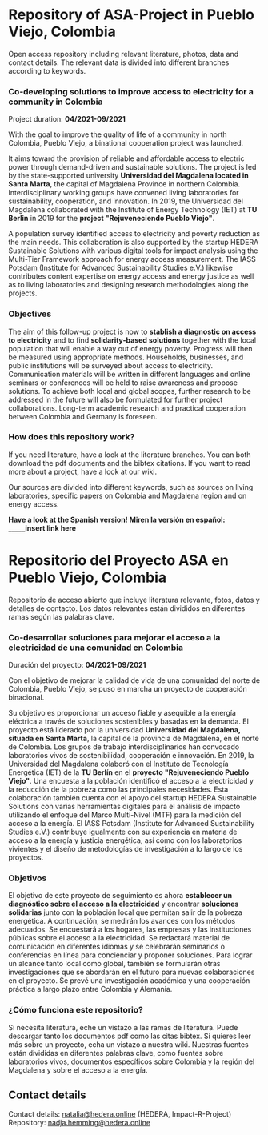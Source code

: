 # Repository of ASA-Project in Pueblo Viejo, Colombia

Open access repository including relevant literature, photos, data and contact details.
The relevant data is divided into different branches according to keywords.

### Co-developing solutions to improve access to electricity for a community in Colombia

Project duration: **04/2021-09/2021**

With the goal to improve the quality of life of a community in north Colombia, Pueblo Viejo, a binational cooperation project was launched. 

It aims toward the provision of reliable and affordable access to electric power through demand-driven and sustainable solutions. 
The project is led by the state-supported university **Universidad del Magdalena located in Santa Marta**, the capital of Magdalena Province in northern Colombia. Interdisciplinary working groups have convened living laboratories for sustainability, cooperation, and innovation. In 2019, the Universidad del Magdalena collaborated with the Institute of Energy Technology (IET) at **TU Berlin** in 2019 for the **project "Rejuveneciendo Pueblo Viejo"**.

A population survey identified access to electricity and poverty reduction as the main needs. This collaboration is also supported by the startup HEDERA Sustainable Solutions with various digital tools for impact analysis using the Multi-Tier Framework approach for energy access measurement. The IASS Potsdam (Institute for Advanced Sustainability Studies e.V.) likewise contributes content expertise on energy access and energy justice as well as to living laboratories and designing research methodologies along the projects.

### Objectives

The aim of this follow-up project is now to **stablish a diagnostic on access to electricity** and to find **solidarity-based solutions** together with the local population that will enable a way out of energy poverty.
Progress will then be measured using appropriate methods. Households, businesses, and public institutions will be surveyed about access to electricity. Communication materials will be written in different languages and online seminars or conferences will be held to raise awareness and propose solutions. To achieve both local and global scopes, further research to be addressed in the future will also be formulated for further project collaborations. Long-term academic research and practical cooperation between Colombia and Germany is foreseen.


### How does this repository work?

If you need literature, have a look at the literature branches. You can both download the pdf documents and the bibtex citations. If you want to read more about a project, have a look at our wiki.

Our sources are divided into different keywords, such as sources on living laboratories, specific papers on Colombia and Magdalena region and on energy access. 


**Have a look at the Spanish version! Miren la versión en español: _____insert link here**



# Repositorio del Proyecto ASA en Pueblo Viejo, Colombia

Repositorio de acceso abierto que incluye literatura relevante, fotos, datos y detalles de contacto.
Los datos relevantes están divididos en diferentes ramas según las palabras clave.

### Co-desarrollar soluciones para mejorar el acceso a la electricidad de una comunidad en Colombia

Duración del proyecto: **04/2021-09/2021**

Con el objetivo de mejorar la calidad de vida de una comunidad del norte de Colombia, Pueblo Viejo, se puso en marcha un proyecto de cooperación binacional. 

Su objetivo es proporcionar un acceso fiable y asequible a la energía eléctrica a través de soluciones sostenibles y basadas en la demanda. 
El proyecto está liderado por la universidad **Universidad del Magdalena, situada en Santa Marta**, la capital de la provincia de Magdalena, en el norte de Colombia. Los grupos de trabajo interdisciplinarios han convocado laboratorios vivos de sostenibilidad, cooperación e innovación. En 2019, la Universidad del Magdalena colaboró con el Instituto de Tecnología Energética (IET) de la **TU Berlín** en el **proyecto "Rejuveneciendo Pueblo Viejo"**.
Una encuesta a la población identificó el acceso a la electricidad y la reducción de la pobreza como las principales necesidades. Esta colaboración también cuenta con el apoyo del startup HEDERA Sustainable Solutions con varias herramientas digitales para el análisis de impacto utilizando el enfoque del Marco Multi-Nivel (MTF) para la medición del acceso a la energía. El IASS Potsdam (Institute for Advanced Sustainability Studies e.V.) contribuye igualmente con su experiencia en materia de acceso a la energía y justicia energética, así como con los laboratorios vivientes y el diseño de metodologías de investigación a lo largo de los proyectos.

### Objetivos

El objetivo de este proyecto de seguimiento es ahora **establecer un diagnóstico sobre el acceso a la electricidad** y encontrar **soluciones solidarias** junto con la población local que permitan salir de la pobreza energética.
A continuación, se medirán los avances con los métodos adecuados. Se encuestará a los hogares, las empresas y las instituciones públicas sobre el acceso a la electricidad. Se redactará material de comunicación en diferentes idiomas y se celebrarán seminarios o conferencias en línea para concienciar y proponer soluciones. Para lograr un alcance tanto local como global, también se formularán otras investigaciones que se abordarán en el futuro para nuevas colaboraciones en el proyecto. Se prevé una investigación académica y una cooperación práctica a largo plazo entre Colombia y Alemania.

### ¿Cómo funciona este repositorio?

Si necesita literatura, eche un vistazo a las ramas de literatura. Puede descargar tanto los documentos pdf como las citas bibtex. Si quieres leer más sobre un proyecto, echa un vistazo a nuestra wiki. 
Nuestras fuentes están divididas en diferentes palabras clave, como fuentes sobre laboratorios vivos, documentos específicos sobre Colombia y la región del Magdalena y sobre el acceso a la energía. 





## Contact details
Contact details: natalia@hedera.online (HEDERA, Impact-R-Project)
Repository: nadja.hemming@hedera.online

